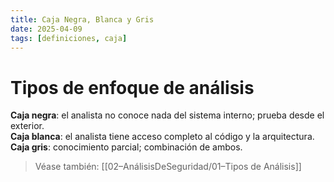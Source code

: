```yaml
---
title: Caja Negra, Blanca y Gris
date: 2025-04-09
tags: [definiciones, caja]
---
```


# Tipos de enfoque de análisis

**Caja negra**: el analista no conoce nada del sistema interno; prueba desde el exterior.  
**Caja blanca**: el analista tiene acceso completo al código y la arquitectura.  
**Caja gris**: conocimiento parcial; combinación de ambos.

> Véase también: [[02–AnálisisDeSeguridad/01–Tipos de Análisis]]